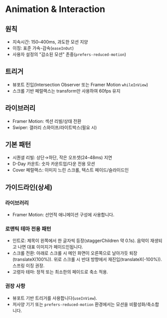 # Animation & Interaction

## 원칙
- 지속시간: 150–400ms, 과도한 모션 지양
- 이징: 표준 가속-감속(`easeInOut`)
- 사용자 설정의 "감소된 모션" 존중(`prefers-reduced-motion`)

## 트리거
- 뷰포트 진입(Intersection Observer 또는 Framer Motion `whileInView`)
- 스크롤 기반 페럴랙스는 transform만 사용하여 60fps 유지

## 라이브러리
- Framer Motion: 섹션 리빌/상태 전환
- Swiper: 갤러리 스와이프/라이트박스(필요 시)

## 기본 패턴
- 시퀀셜 리빌: 상단→하단, 작은 오프셋(24–48ms) 지연
- D-Day 카운트: 숫자 카운트업/다운 전용 모션
- Cover 페럴랙스: 이미지 느린 스크롤, 텍스트 페이드/슬라이드인

## 가이드라인(상세)

### 라이브러리
- Framer Motion: 선언적 애니메이션 구성에 사용합니다.

### 로맨틱 테마 전용 패턴
- 인트로: 제목이 왼쪽에서 한 글자씩 등장(staggerChildren 약 0.1s). 음악이 재생되고 나면 대표 이미지가 페이드인됩니다.
- 스크롤 전환: 아래로 스크롤 시 메인 화면이 오른쪽으로 날아가듯 퇴장(translateX(100%)). 위로 스크롤 시 반대 방향에서 재진입(translateX(-100%)). 스프링 이징 권장.
- 고령자 테마: 정적 또는 최소한의 페이드로 축소 적용.

### 권장 사항
- 뷰포트 기반 트리거를 사용합니다(`useInView`).
- 저사양 기기 또는 `prefers-reduced-motion` 환경에서는 모션을 비활성화/축소합니다.
